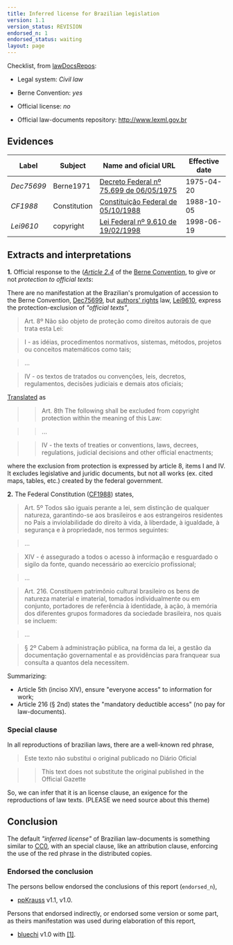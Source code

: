 ```yaml
---
title: Inferred license for Brazilian legislation
version: 1.1
version_status: REVISION
endorsed_n: 1
endorsed_status: waiting
layout: page
---
```


Checklist, from [lawDocsRepos](https://github.com/ppKrauss/openCitation/blob/master/data/lawDocsRepos.csv):

 * Legal system: *Civil law*

 * Berne Convention: *yes*

 * Official license: *no*

 * Official law-documents repository: http://www.lexml.gov.br


## Evidences

Label  | Subject | Name and oficial URL | Effective date
---    | ---     | ---                  | ---
*Dec75699* | Berne1971 | [Decreto Federal nº 75.699 de 06/05/1975](http://www.lexml.gov.br/urn/urn:lex:br:federal:decreto:1975-05-06;75699) | 1975-04-20
*CF1988*  | Constitution | [Constituição Federal de 05/10/1988](http://www.lexml.gov.br/urn/urn:lex:br:federal:constituicao:1988-10-05;1988) | 1988-10-05
*Lei9610* | copyright | [Lei Federal nº 9.610 de 19/02/1998](http://www.lexml.gov.br/urn/urn:lex:br:federal:lei:1998-02-19;9610)| 1998-06-19

## Extracts and interpretations

**1.** Official response to the  ([*Article 2.4*](http://www.wipo.int/wipolex/en/treaties/text.jsp?file_id=283698#P89_12211) of the [Berne Convention](https://en.wikipedia.org/wiki/Berne_Convention), to give or not *protection to official texts*:

There are no manifestation at the Brazilian's promulgation of accession to the Berne Convention, [Dec75699](http://www.lexml.gov.br/urn/urn:lex:br:federal:decreto:1975-05-06;75699),  but [authors' rights](https://en.wikipedia.org/wiki/Authors%27_rights) law, [Lei9610](http://www.lexml.gov.br/urn/urn:lex:br:federal:lei:1998-02-19;9610), express the protection-exclusion of *"official texts"*,

>  Art. 8º Não são objeto de proteção como direitos autorais de que trata esta Lei:

> I - as idéias, procedimentos normativos, sistemas, métodos, projetos ou conceitos matemáticos como tais;

> ...

> IV - os textos de tratados ou convenções, leis, decretos, regulamentos, decisões judiciais e demais atos oficiais;


[Translated](http://english.tse.jus.br/arquivos/federal-constitution) as

>> Art. 8th The following shall be excluded from copyright protection within the meaning of this Law:

>> ...

>> IV - the texts of treaties or conventions, laws, decrees, regulations, judicial decisions and other official enactments;

where the exclusion from protection is expressed by article 8, items I and IV.
It excludes legislative and juridic documents, but not all works (ex. cited maps, tables, etc.) created by the federal government.


**2.** The Federal Constitution ([CF1988](http://www.lexml.gov.br/urn/urn:lex:br:federal:constituicao:1988-10-05;1988)) states,

> Art. 5º Todos são iguais perante a lei, sem distinção de qualquer natureza, garantindo-se aos brasileiros e aos estrangeiros residentes no País a inviolabilidade do direito à vida, à liberdade, à igualdade, à segurança e à propriedade, nos termos seguintes:

>  ...

> XIV - é assegurado a todos o acesso à informação e resguardado o sigilo da fonte, quando necessário ao exercício profissional; 

>  ...

>  Art. 216. Constituem patrimônio cultural brasileiro os bens de natureza material e imaterial, tomados individualmente ou em conjunto, portadores de referência à identidade, à ação, à memória dos diferentes grupos formadores da sociedade brasileira, nos quais se incluem: 

> ...

>  § 2º Cabem à administração pública, na forma da lei, a gestão da documentação governamental e as providências para franquear sua consulta a quantos dela necessitem. 

Summarizing: 
* Article 5th (inciso XIV), ensure "everyone access" to information for work;
* Article 216 (§ 2nd) states the "mandatory deductible access" (no pay for law-documents).

### Special clause
In all reproductions of brazilian laws, there are a well-known red phrase,

> Este texto não substitui o original publicado no Diário Oficial

>  > This text does not substitute the original published in the Official Gazette

So, we can infer  that it is an license clause, an exigence for  the reproductions of law texts. (PLEASE we need source about this theme) 

## Conclusion

The default *"inferred license"* of Brazilian law-documents is something similar to [CC0](https://creativecommons.org/publicdomain/zero/1.0/legalcode),  with an special clause, like an attribution clause, enforcing the use of the red phrase in the distributed copies.

### Endorsed the conclusion
The persons bellow endorsed the conclusions of this report (`endorsed_n`),
* [ppKrauss](https://github.com/ppKrauss) v1.1, v1.0.

Persons that endorsed indirectly, or endorsed some version or some part, as theirs manifestation was used during elaboration of this report,
* [bluechi](https://github.com/bluechi) v1.0 with [[1]](https://github.com/okfn/opendefinition/issues/114#issuecomment-122265499).

